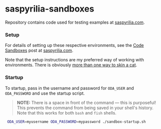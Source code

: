 # saspyrilia-sandboxes

Repository contains code used for testing examples at [saspyrilia.com](https://www.saspyrilia.com).

### Setup
For details of setting up these respective environments, see the [Code Sandboxes](https://www.saspyrilia.com/blog/codesandboxes) post at [saspyrilia.com](https://www.saspyrilia.com).

Note that the setup instructions are my preferred way of working with environments.  There is obviously [more than one way to skin a cat](https://en.wiktionary.org/wiki/there%27s_more_than_one_way_to_skin_a_cat).

### Startup
To startup, pass in the username and password for `ODA_USER` and `ODA_PASSWORD` and use the startup script.

> **NOTE:** There is a space in front of the command &mdash; this is purposeful!  This prevents the command from being saved in your shell's history.  Note that this works for both `bash` and `fish` shells.

```sh
 ODA_USER=myusername ODA_PASSWORD=mypassword ./sandbox-startup.sh
```
